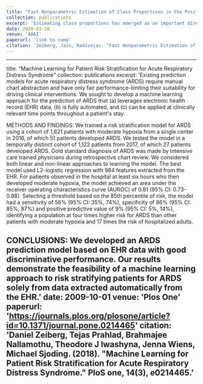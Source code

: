 ```yaml
---
title: "Fast Nonparametric Estimation of Class Proportions in the Positive-Unlabeled Classification Setting"
collection: publications
excerpt: 'Estimating class proportions has emerged as an important direction in positive-unlabeled learning. Well estimated class priors are key to accurate approximation of posterior distributions and are necessary for the recovery of true classification performance. While significant progress has been made in the past decade, there remains a need for accurate strategies that scale to big data. Motivated by this need, we propose an intuitive and fast nonparametric algorithm to estimate class proportions. Unlike any of the previous methods, our algorithm uses a sampling strategy to repeatedly (1) draw an example from the set of positives, (2) record the minimum distance to any of the unlabeled examples, and (3) remove the nearest unlabeled example. We show that the point of sharp increase in the recorded distances corresponds to the desired proportion of positives in the unlabeled set and train a deep neural network to identify that point. Our distance-based algorithm is evaluated on forty datasets and compared to all currently available methods. We provide evidence that this new approach results in the most accurate performance and can be readily used on large datasets.'
date: 2020-03-28
venue: 'AAAI'
paperurl: 'link to come'
citation: 'Zeiberg, Jain, Radivojac. "Fast Nonparametric Estimation of Class Proportions in the Positive-Unlabeled Setting." (2020).'
---
```


---
title: "Machine Learning for Patient Risk Stratification for Acute Respiratory Distress Syndrome"
collection: publications
excerpt: 'Existing prediction models for acute respiratory distress syndrome (ARDS) require manual chart abstraction and have only fair performance-limiting their suitability for driving clinical interventions. We sought to develop a machine learning approach for the prediction of ARDS that (a) leverages electronic health record (EHR) data, (b) is fully automated, and (c) can be applied at clinically relevant time points throughout a patient's stay.

METHODS AND FINDINGS:
We trained a risk stratification model for ARDS using a cohort of 1,621 patients with moderate hypoxia from a single center in 2016, of which 51 patients developed ARDS. We tested the model in a temporally distinct cohort of 1,122 patients from 2017, of which 27 patients developed ARDS. Gold standard diagnosis of ARDS was made by intensive care trained physicians during retrospective chart review. We considered both linear and non-linear approaches to learning the model. The best model used L2-logistic regression with 984 features extracted from the EHR. For patients observed in the hospital at least six hours who then developed moderate hypoxia, the model achieved an area under the receiver operating characteristics curve (AUROC) of 0.81 (95% CI: 0.73-0.88). Selecting a threshold based on the 85th percentile of risk, the model had a sensitivity of 56% (95% CI: 35%, 74%), specificity of 86% (95% CI: 85%, 87%) and positive predictive value of 9% (95% CI: 5%, 14%), identifying a population at four times higher risk for ARDS than other patients with moderate hypoxia and 17 times the risk of hospitalized adults.

CONCLUSIONS:
We developed an ARDS prediction model based on EHR data with good discriminative performance. Our results demonstrate the feasibility of a machine learning approach to risk stratifying patients for ARDS solely from data extracted automatically from the EHR.'
date: 2009-10-01
venue: 'Plos One'
paperurl: 'https://journals.plos.org/plosone/article?id=10.1371/journal.pone.0214465'
citation: 'Daniel Zeiberg, Tejas Prahlad, Brahmajee Nallamothu, Theodore J Iwashyna, Jenna Wiens, Michael Sjoding. (2018). &quot;Machine Learning for Patient Risk Stratification for Acute Respiratory Distress Syndrome.&quot; PloS one, 14(3), e0214465.'
---
